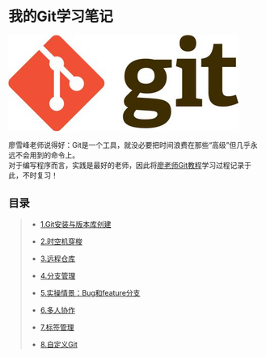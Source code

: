 # 我的Git学习笔记
![](./res/img/git_icon.jpeg)

廖雪峰老师说得好：Git是一个工具，就没必要把时间浪费在那些“高级”但几乎永远不会用到的命令上。  
对于编写程序而言，实践是最好的老师，因此将[廖老师Git教程](https://www.liaoxuefeng.com/wiki/0013739516305929606dd18361248578c67b8067c8c017b000)学习过程记录于此，不时复习！

## 目录
> + [1.Git安装与版本库创建](./res/post/1.Set_up_Git_and_Creat_repository.md)
> 
> + [2.时空机穿梭](./res/post/2.Time_Machine.md)
> 
> + [3.远程仓库](./res/post/3.Remote_repository.md)
> 
> + [4.分支管理](./res/post/4.Branch_management.md)
> 
> + [5.实操情景：Bug和feature分支](./res/post/5.Bug_feature_Branch.md)
> 
> + [6.多人协作](./res/post/6.Cooperation.md)
> 
> + [7.标签管理](./res/post/7.tag_management.md)
> 
> + [8.自定义Git](./res/post/8.design_git.md)